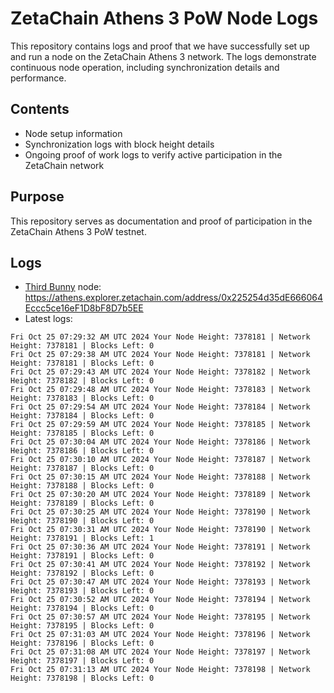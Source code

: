 # ZetaChain Athens 3 PoW Node Logs
This repository contains logs and proof that we have successfully set up and run a node on the ZetaChain Athens 3 network. The logs demonstrate continuous node operation, including synchronization details and performance.

## Contents
- Node setup information
- Synchronization logs with block height details
- Ongoing proof of work logs to verify active participation in the ZetaChain network

## Purpose
This repository serves as documentation and proof of participation in the ZetaChain Athens 3 PoW testnet.

## Logs

- [Third Bunny](https://thirdbunny.xyz/) node: https://athens.explorer.zetachain.com/address/0x225254d35dE666064Eccc5ce16eF1D8bF8D7b5EE
- Latest logs:
```
Fri Oct 25 07:29:32 AM UTC 2024 Your Node Height: 7378181 | Network Height: 7378181 | Blocks Left: 0
Fri Oct 25 07:29:38 AM UTC 2024 Your Node Height: 7378181 | Network Height: 7378181 | Blocks Left: 0
Fri Oct 25 07:29:43 AM UTC 2024 Your Node Height: 7378182 | Network Height: 7378182 | Blocks Left: 0
Fri Oct 25 07:29:48 AM UTC 2024 Your Node Height: 7378183 | Network Height: 7378183 | Blocks Left: 0
Fri Oct 25 07:29:54 AM UTC 2024 Your Node Height: 7378184 | Network Height: 7378184 | Blocks Left: 0
Fri Oct 25 07:29:59 AM UTC 2024 Your Node Height: 7378185 | Network Height: 7378185 | Blocks Left: 0
Fri Oct 25 07:30:04 AM UTC 2024 Your Node Height: 7378186 | Network Height: 7378186 | Blocks Left: 0
Fri Oct 25 07:30:10 AM UTC 2024 Your Node Height: 7378187 | Network Height: 7378187 | Blocks Left: 0
Fri Oct 25 07:30:15 AM UTC 2024 Your Node Height: 7378188 | Network Height: 7378188 | Blocks Left: 0
Fri Oct 25 07:30:20 AM UTC 2024 Your Node Height: 7378189 | Network Height: 7378189 | Blocks Left: 0
Fri Oct 25 07:30:25 AM UTC 2024 Your Node Height: 7378190 | Network Height: 7378190 | Blocks Left: 0
Fri Oct 25 07:30:31 AM UTC 2024 Your Node Height: 7378190 | Network Height: 7378191 | Blocks Left: 1
Fri Oct 25 07:30:36 AM UTC 2024 Your Node Height: 7378191 | Network Height: 7378191 | Blocks Left: 0
Fri Oct 25 07:30:41 AM UTC 2024 Your Node Height: 7378192 | Network Height: 7378192 | Blocks Left: 0
Fri Oct 25 07:30:47 AM UTC 2024 Your Node Height: 7378193 | Network Height: 7378193 | Blocks Left: 0
Fri Oct 25 07:30:52 AM UTC 2024 Your Node Height: 7378194 | Network Height: 7378194 | Blocks Left: 0
Fri Oct 25 07:30:57 AM UTC 2024 Your Node Height: 7378195 | Network Height: 7378195 | Blocks Left: 0
Fri Oct 25 07:31:03 AM UTC 2024 Your Node Height: 7378196 | Network Height: 7378196 | Blocks Left: 0
Fri Oct 25 07:31:08 AM UTC 2024 Your Node Height: 7378197 | Network Height: 7378197 | Blocks Left: 0
Fri Oct 25 07:31:13 AM UTC 2024 Your Node Height: 7378198 | Network Height: 7378198 | Blocks Left: 0
```
